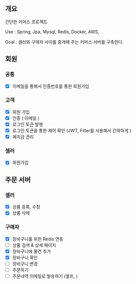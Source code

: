 ## 개요
간단한 커머스 프로젝트

Use : Spring, Jpa, Mysql, Redis, Docker, AWS,

Goal : 셀러와 구매자 사이를 중개해 주는 커머스 서버를 구축한다.


## 회원
### 공통
- [x] 이메일을 통해서 인증번호를 통한 회원가입

### 고객
- [x]  회원 가입
- [x]  인증 ( 이메일 )
- [x]  로그인 토큰 발행
- [x]  로그인 토큰을 통한 제어 확인 (JWT, Filter를 사용해서 간략하게 )  
- [x]  예치금 관리

### 셀러
- [x]  회원가입


## 주문 서버

### 셀러
- [x] 상품 등록, 수정
- [x] 상품 삭제

### 구매자
- [x] 장바구니를 위한 Redis 연동
- [ ] 상품 검색 & 상세 페이지
- [x] 장바구니에 물건 추가
- [x] 장바구니 확인
- [ ] 장바구니 변경
- [ ] 주문하기
- [ ] 주문내역 이메일로 발송하기 (셀프, )

